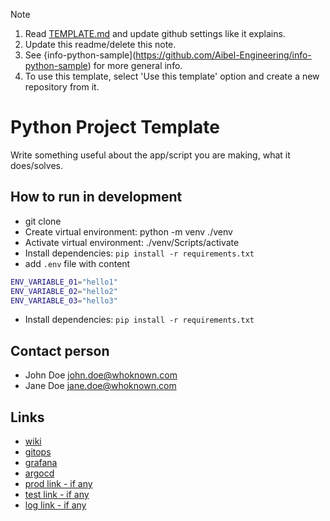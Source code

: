 > [!NOTE]
> 1. Read [TEMPLATE.md](https://github.com/Aibel365/python-app-template/blob/main/TEMPLATE.md) and update github settings like it explains.
> 2. Update this readme/delete this note.
> 3. See {info-python-sample](https://github.com/Aibel-Engineering/info-python-sample) for more general info.
> 4. To use this template, select 'Use this template' option and create a new repository from it.


# Python Project Template

Write something useful about the app/script you are making, what it does/solves.

## How to run in development

* git clone <repo-url>
* Create virtual environment: python -m venv ./venv
* Activate virtual environment: ./venv/Scripts/activate
* Install dependencies: `pip install -r requirements.txt`
* add `.env` file with content
```bash
ENV_VARIABLE_01="hello1"
ENV_VARIABLE_02="hello2"
ENV_VARIABLE_03="hello3"
```
* Install dependencies: `pip install -r requirements.txt`

## Contact person
* John Doe john.doe@whoknown.com
* Jane Doe jane.doe@whoknown.com

## Links

* [wiki](https://github.com)
* [gitops](https://github.com)
* [grafana](https://github.com)
* [argocd](https://github.com)
* [prod link - if any](https://github.com)
* [test link - if any](https://github.com)
* [log link - if any](https://github.com)



